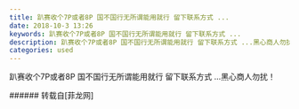 ```yaml
---
title: 趴赛收个7P或者8P 国不国行无所谓能用就行 留下联系方式 ...
date: 2018-10-3 13:26
keywords: 趴赛收个7P或者8P 国不国行无所谓能用就行 留下联系方式 ...
description: 趴赛收个7P或者8P 国不国行无所谓能用就行 留下联系方式 ...黑心商人勿扰！
categories: used
---
```

<td class="t_f" id="postmessage_1943217">

趴赛收个7P或者8P 国不国行无所谓能用就行 留下联系方式 ...黑心商人勿扰！<br/>
</td>
###### 转载自[菲龙网]